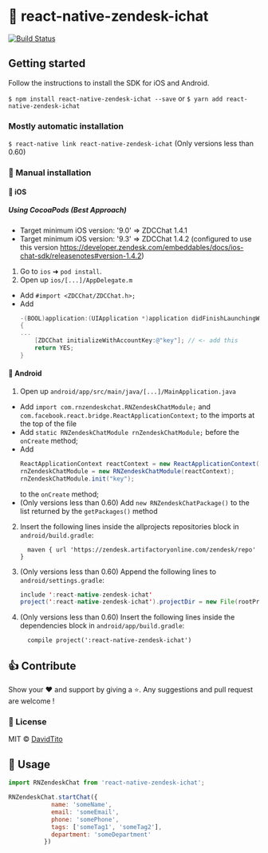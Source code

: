 # :mega: react-native-zendesk-ichat


[![Build Status](https://img.shields.io/npm/v/react-native-zendesk-ichat)](https://www.npmjs.com/package/react-native-zendesk-ichat)

## Getting started

Follow the instructions to install the SDK for iOS and Android.

`$ npm install react-native-zendesk-ichat --save` or  `$ yarn add react-native-zendesk-ichat`

### Mostly automatic installation

`$ react-native link react-native-zendesk-ichat` (Only versions less than 0.60)

### :blue_book: Manual installation


#### :iphone: iOS

##### Using CocoaPods (Best Approach)

- Target minimum iOS version: '9.0' => ZDCChat 1.4.1
- Target minimum iOS version: '9.3' => ZDCChat 1.4.2 (configured to use this version https://developer.zendesk.com/embeddables/docs/ios-chat-sdk/releasenotes#version-1.4.2)

1. Go to `ios` ➜ `pod install`.
2. Open up `ios/[...]/AppDelegate.m`
  - Add `#import <ZDCChat/ZDCChat.h>;`
  - Add 
	```objective-c
 	-(BOOL)application:(UIApplication *)application didFinishLaunchingWithOptions:(NSDictionary *)launchOptions
	{
	...
		[ZDCChat initializeWithAccountKey:@"key"]; // <- add this
   		return YES;
	}
 	```

#### :iphone: Android

1. Open up `android/app/src/main/java/[...]/MainApplication.java`
  - Add `import com.rnzendeskchat.RNZendeskChatModule;` and `com.facebook.react.bridge.ReactApplicationContext;` to the imports at the top of the file
  - Add `static RNZendeskChatModule rnZendeskChatModule;` before the `onCreate` method;
  - Add 
  	```java 
	ReactApplicationContext reactContext = new ReactApplicationContext(this);
	rnZendeskChatModule = new RNZendeskChatModule(reactContext);
	rnZendeskChatModule.init("key");
	```
	to the `onCreate` method;
  - (Only versions less than 0.60) Add `new RNZendeskChatPackage()` to the list returned by the `getPackages()` method
2. Insert the following lines inside the allprojects repositories block in `android/build.gradle`:
  	```
	  maven { url 'https://zendesk.artifactoryonline.com/zendesk/repo' }
	```
3. (Only versions less than 0.60)  Append the following lines to `android/settings.gradle`:
  	```java
  	include ':react-native-zendesk-ichat'
  	project(':react-native-zendesk-ichat').projectDir = new File(rootProject.projectDir, '../node_modules/react-native-zendesk-ichat/android')
  	```
4. (Only versions less than 0.60)  Insert the following lines inside the dependencies block in `android/app/build.gradle`:
  	```
      compile project(':react-native-zendesk-ichat')
  	```

## 👍 Contribute

Show your ❤️ and support by giving a ⭐. Any suggestions and pull request are welcome !

### 📝 License

MIT © [DavidTito](https://github.com/davidtito1992)

## :rocket: Usage
```javascript
import RNZendeskChat from 'react-native-zendesk-ichat';

RNZendeskChat.startChat({
            name: 'someName',
            email: 'someEmail',
            phone: 'somePhone',
            tags: ['someTag1', 'someTag2'],
            department: 'someDepartment'
          })
```
